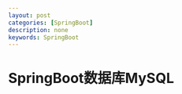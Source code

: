 ```yaml
---
layout: post
categories: [SpringBoot]
description: none
keywords: SpringBoot
---
```

# SpringBoot数据库MySQL
